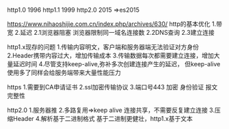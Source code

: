 http1.0 1996
http1.1 1999
http2.0 2015 =>es2015

https://www.nihaoshijie.com.cn/index.php/archives/630/
http的基本优化
1.带宽
2.延迟
  2.1浏览器阻塞  浏览器限制同一域名连接数
  2.2DNS查询
  2.3建立连接
  
  
http1.x现存的问题
1.传输内容明文，客户端和服务器端无法验证对方身份
2.Header携带内容过大，增加传输成本
3.传输数据每次都需要建立连接，增加大量延迟时间
4.尽管支持keep-alive,弥补多次创建连接产生的延迟，
但keep-alive使用多了同样会给服务端带来大量性能压力


https
1.需要到CA申请证书
2.ssl加密传输协议
3.端口号443
加密 身份验证 报文完整性


http2.0
1.服务器推
2.多路复用=>keep alive
  连接共享，不需要反复建立连接
3.压缩Header
4.解析基于二进制格式
  基于二进制更健壮，http1.x基于文本